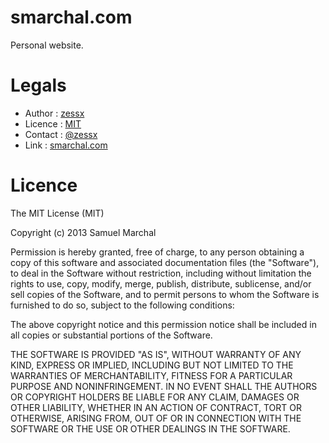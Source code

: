 smarchal.com
============
Personal website.

Legals
======
- Author : [zessx](https://github.com/zessx)
- Licence : [MIT](http://opensource.org/licenses/MIT)
- Contact : [@zessx](https://twitter.com/zessx)
- Link : [smarchal.com](http://smarchal.com)

Licence
=======
The MIT License (MIT)

Copyright (c) 2013 Samuel Marchal

Permission is hereby granted, free of charge, to any person obtaining a copy of
this software and associated documentation files (the "Software"), to deal in
the Software without restriction, including without limitation the rights to
use, copy, modify, merge, publish, distribute, sublicense, and/or sell copies of
the Software, and to permit persons to whom the Software is furnished to do so,
subject to the following conditions:

The above copyright notice and this permission notice shall be included in all
copies or substantial portions of the Software.

THE SOFTWARE IS PROVIDED "AS IS", WITHOUT WARRANTY OF ANY KIND, EXPRESS OR
IMPLIED, INCLUDING BUT NOT LIMITED TO THE WARRANTIES OF MERCHANTABILITY, FITNESS
FOR A PARTICULAR PURPOSE AND NONINFRINGEMENT. IN NO EVENT SHALL THE AUTHORS OR
COPYRIGHT HOLDERS BE LIABLE FOR ANY CLAIM, DAMAGES OR OTHER LIABILITY, WHETHER
IN AN ACTION OF CONTRACT, TORT OR OTHERWISE, ARISING FROM, OUT OF OR IN
CONNECTION WITH THE SOFTWARE OR THE USE OR OTHER DEALINGS IN THE SOFTWARE.
